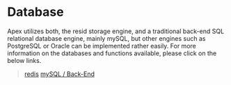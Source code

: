 
# Database

Apex utilizes both, the resid storage engine, and a traditional back-end SQL relational database engine, mainly mySQL, but other 
engines such as PostgreSQL or Oracle can be implemented rather easily.  For more information on the databases and functions available, 
please click on the below links.

> [redis](database_redis.md)
> [mySQL / Back-End](database_mysql.md)






